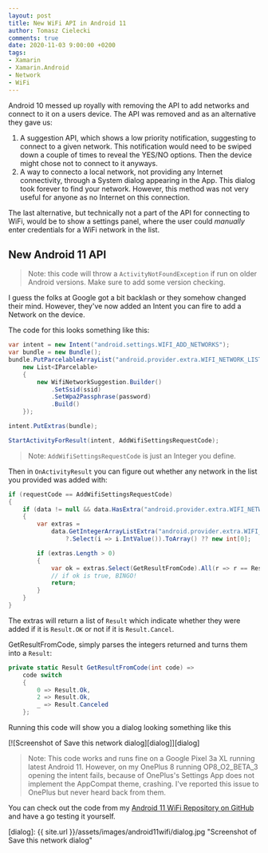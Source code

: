 ```yaml
---
layout: post
title: New WiFi API in Android 11
author: Tomasz Cielecki
comments: true
date: 2020-11-03 9:00:00 +0200
tags:
- Xamarin
- Xamarin.Android
- Network
- WiFi
---
```


Android 10 messed up royally with removing the API to add networks and connect to it on a users device. The API was removed and as an alternative they gave us:
1. A suggestion API, which shows a low priority notification, suggesting to connect to a given network. This notification would need to be swiped down a couple of times to reveal the YES/NO options. Then the device might chose not to connect to it anyways.
2. A way to connecto a local network, not providing any Internet connectivity, through a System dialog appearing in the App. This dialog took forever to find your network. However, this method was not very useful for anyone as no Internet on this connection.

The last alternative, but technically not a part of the API for connecting to WiFi, would be to show a settings panel, where the user could _manually_ enter credentials for a WiFi network in the list.

## New Android 11 API

> Note: this code will throw a `ActivityNotFoundException` if run on older Android versions. Make sure to add some version checking.

I guess the folks at Google got a bit backlash or they somehow changed their mind. However, they've now added an Intent you can fire to add a Network on the device.

The code for this looks something like this:

```csharp
var intent = new Intent("android.settings.WIFI_ADD_NETWORKS");
var bundle = new Bundle();
bundle.PutParcelableArrayList("android.provider.extra.WIFI_NETWORK_LIST",
    new List<IParcelable>
    {
        new WifiNetworkSuggestion.Builder()
            .SetSsid(ssid)
            .SetWpa2Passphrase(password)
            .Build()
    });

intent.PutExtras(bundle);

StartActivityForResult(intent, AddWifiSettingsRequestCode);
```

> Note: `AddWifiSettingsRequestCode` is just an Integer you define.

Then in `OnActivityResult` you can figure out whether any network in the list you provided was added with:

```csharp
if (requestCode == AddWifiSettingsRequestCode)
{
    if (data != null && data.HasExtra("android.provider.extra.WIFI_NETWORK_RESULT_LIST"))
    {
        var extras =
            data.GetIntegerArrayListExtra("android.provider.extra.WIFI_NETWORK_RESULT_LIST")
                ?.Select(i => i.IntValue()).ToArray() ?? new int[0];

        if (extras.Length > 0)
        {
            var ok = extras.Select(GetResultFromCode).All(r => r == Result.Ok);
            // if ok is true, BINGO!
            return;
        }
    }
}
```

The extras will return a list of `Result` which indicate whether they were added if it is `Result.OK` or not if it is `Result.Cancel`.

GetResultFromCode, simply parses the integers returned and turns them into a `Result`:

```csharp
private static Result GetResultFromCode(int code) =>
    code switch
    {
        0 => Result.Ok,
        2 => Result.Ok,
        _ => Result.Canceled
    };
```

Running this code will show you a dialog looking something like this

[![Screenshot of Save this network dialog][dialog]][dialog]

> Note: This code works and runs fine on a Google Pixel 3a XL running latest Android 11. However, on my OnePlus 8 running OP8_O2_BETA_3 opening the intent fails, because of OnePlus's Settings App does not implement the AppCompat theme, crashing. I've reported this issue to OnePlus but never heard back from them.

You can check out the code from my [Android 11 WiFi Repository on GitHub](https://github.com/Cheesebaron/Android11WiFi) and have a go testing it yourself.

[dialog]: {{ site.url }}/assets/images/android11wifi/dialog.jpg "Screenshot of Save this network dialog"
